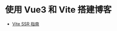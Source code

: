# 使用 Vue3 和 Vite 搭建博客

- [Vite SSR 指南](https://cn.vitejs.dev/guide/ssr.html#setting-up-the-dev-server)
